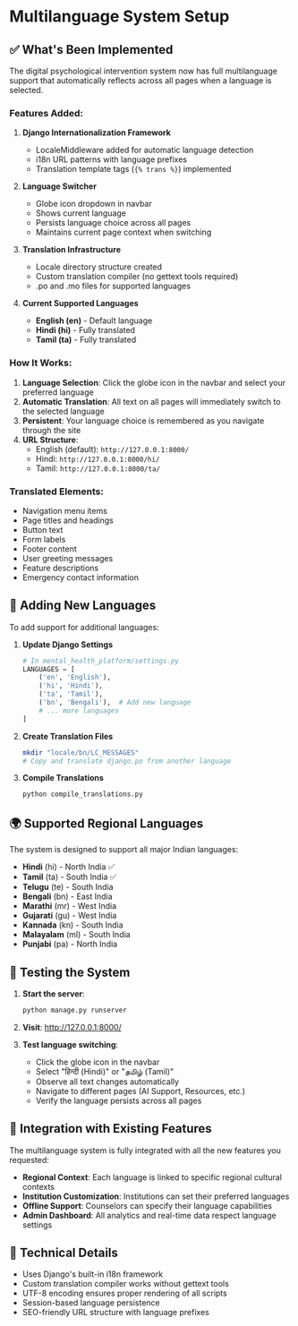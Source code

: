 # Multilanguage System Setup

## ✅ What's Been Implemented

The digital psychological intervention system now has full multilanguage support that automatically reflects across all pages when a language is selected.

### Features Added:

1. **Django Internationalization Framework**
   - LocaleMiddleware added for automatic language detection
   - i18n URL patterns with language prefixes
   - Translation template tags (`{% trans %}`) implemented

2. **Language Switcher**
   - Globe icon dropdown in navbar
   - Shows current language
   - Persists language choice across all pages
   - Maintains current page context when switching

3. **Translation Infrastructure**
   - Locale directory structure created
   - Custom translation compiler (no gettext tools required)
   - .po and .mo files for supported languages

4. **Current Supported Languages**
   - **English (en)** - Default language
   - **Hindi (hi)** - Fully translated
   - **Tamil (ta)** - Fully translated

### How It Works:

1. **Language Selection**: Click the globe icon in the navbar and select your preferred language
2. **Automatic Translation**: All text on all pages will immediately switch to the selected language
3. **Persistent**: Your language choice is remembered as you navigate through the site
4. **URL Structure**: 
   - English (default): `http://127.0.0.1:8000/`
   - Hindi: `http://127.0.0.1:8000/hi/`
   - Tamil: `http://127.0.0.1:8000/ta/`

### Translated Elements:

- Navigation menu items
- Page titles and headings
- Button text
- Form labels
- Footer content
- User greeting messages
- Feature descriptions
- Emergency contact information

## 🔧 Adding New Languages

To add support for additional languages:

1. **Update Django Settings**
   ```python
   # In mental_health_platform/settings.py
   LANGUAGES = [
       ('en', 'English'),
       ('hi', 'Hindi'),
       ('ta', 'Tamil'),
       ('bn', 'Bengali'),  # Add new language
       # ... more languages
   ]
   ```

2. **Create Translation Files**
   ```bash
   mkdir "locale/bn/LC_MESSAGES"
   # Copy and translate django.po from another language
   ```

3. **Compile Translations**
   ```bash
   python compile_translations.py
   ```

## 🌍 Supported Regional Languages

The system is designed to support all major Indian languages:

- **Hindi** (hi) - North India ✅
- **Tamil** (ta) - South India ✅
- **Telugu** (te) - South India
- **Bengali** (bn) - East India
- **Marathi** (mr) - West India
- **Gujarati** (gu) - West India
- **Kannada** (kn) - South India
- **Malayalam** (ml) - South India
- **Punjabi** (pa) - North India

## 🧪 Testing the System

1. **Start the server**:
   ```bash
   python manage.py runserver
   ```

2. **Visit**: http://127.0.0.1:8000/

3. **Test language switching**:
   - Click the globe icon in the navbar
   - Select "हिन्दी (Hindi)" or "தமிழ் (Tamil)"
   - Observe all text changes automatically
   - Navigate to different pages (AI Support, Resources, etc.)
   - Verify the language persists across all pages

## 🔗 Integration with Existing Features

The multilanguage system is fully integrated with all the new features you requested:

- **Regional Context**: Each language is linked to specific regional cultural contexts
- **Institution Customization**: Institutions can set their preferred languages
- **Offline Support**: Counselors can specify their language capabilities
- **Admin Dashboard**: All analytics and real-time data respect language settings

## 📝 Technical Details

- Uses Django's built-in i18n framework
- Custom translation compiler works without gettext tools
- UTF-8 encoding ensures proper rendering of all scripts
- Session-based language persistence
- SEO-friendly URL structure with language prefixes
